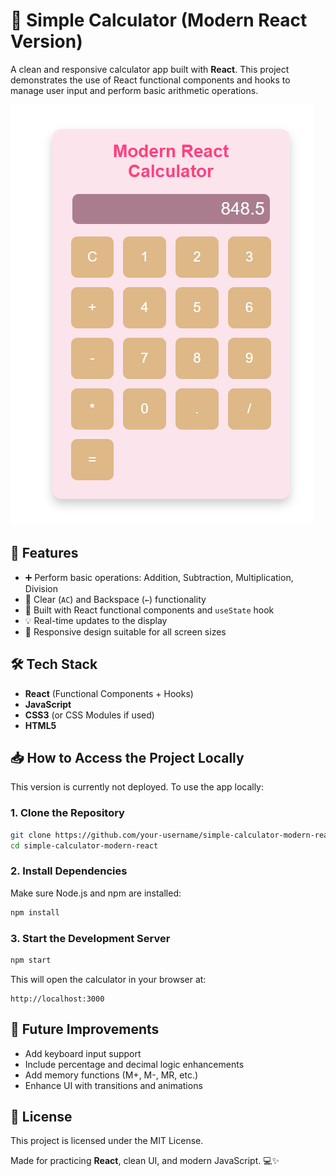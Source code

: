 # 🔢 Simple Calculator (Modern React Version)

A clean and responsive calculator app built with **React**. This project demonstrates the use of React functional components and hooks to manage user input and perform basic arithmetic operations.

![App Screenshot](./ss.png)

## 🌟 Features
- ➕ Perform basic operations: Addition, Subtraction, Multiplication, Division
- 🧹 Clear (`AC`) and Backspace (`←`) functionality
- 🧠 Built with React functional components and `useState` hook
- 💡 Real-time updates to the display
- 📱 Responsive design suitable for all screen sizes

## 🛠️ Tech Stack
- **React** (Functional Components + Hooks)
- **JavaScript**
- **CSS3** (or CSS Modules if used)
- **HTML5**

## 📥 How to Access the Project Locally

This version is currently not deployed. To use the app locally:

### 1. Clone the Repository
```bash
git clone https://github.com/your-username/simple-calculator-modern-react.git
cd simple-calculator-modern-react
````

### 2. Install Dependencies

Make sure Node.js and npm are installed:

```bash
npm install
```

### 3. Start the Development Server

```bash
npm start
```

This will open the calculator in your browser at:

```
http://localhost:3000
```

## 🎯 Future Improvements

* Add keyboard input support
* Include percentage and decimal logic enhancements
* Add memory functions (M+, M-, MR, etc.)
* Enhance UI with transitions and animations

## 📄 License

This project is licensed under the MIT License.


Made for practicing **React**, clean UI, and modern JavaScript. 💻✨


